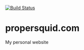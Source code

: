 [![Build Status](https://travis-ci.org/scott-wilson/propersquid.com.svg?branch=master)](https://travis-ci.org/scott-wilson/propersquid.com)

# propersquid.com
My personal website
